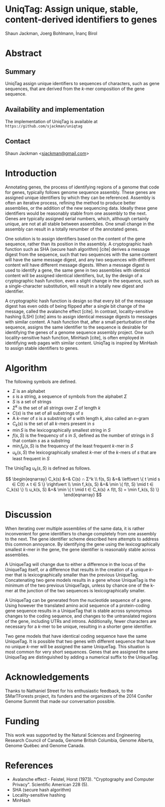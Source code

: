 UniqTag: Assign unique, stable, content-derived identifiers to genes
====================================================================

Shaun Jackman, Joerg Bohlmann, İnanç Birol

Abstract
========

Summary
-------

UniqTag assign unique identifiers to sequences of characters, such as
gene sequences, that are derived from the *k*-mer composition of the
gene sequence.

Availability and implementation
-------------------------------

The implementation of UniqTag is available at
`https://github.com/sjackman/uniqtag`

Contact
-------

Shaun Jackman &lt;sjackman@gmail.com&gt;

Introduction
============

Annotating genes, the process of identifying regions of a genome that
code for genes, typically follows genome sequence assembly. These
genes are assigned unique identifiers by which they can be referenced.
Assembly is often an iterative process, refining the method to produce
better assemblies, or the addition of the new sequencing data. Ideally
these gene identifiers would be reasonably stable from one assembly to
the next. Genes are typically assigned serial numbers, which, although
certainly unique, are not at all stable between assemblies. One small
change in the assembly can result in a totally renumber of the
annotated genes.

One solution is to assign identifiers based on the content of the gene
sequence, rather than its position in the assembly. A cryptographic
hash function such as SHA (secure hash algorithm) [cite] derives a
message digest from the sequence, such that two sequences with the
same content will have the same message digest, and any two sequences
with different content will have different message digests. When a
message digest is used to identify a gene, the same gene in two
assemblies with identical content will be assigned identical
identifiers, but, by the design of a cryptographic hash function, even
a slight change in the sequence, such as a single-character
substitution, will result in a totally new digest and identifier.

A cryptographic hash function is design so that every bit of the
message digest has even odds of being flipped after a single bit
change of the message, called the avalanche effect [cite]. In
contrast, locality-sensitive hashing (LSH) [cite] aims to assign
identical message digests to messages with similar content. A hash
function that, after a small perturbation of the sequence, assigns
the same identifier to the sequence is desirable for identifying the
genes of a genome sequence assembly project. One such
locality-sensitive hash function, MinHash [cite], is often employed in
identifying web pages with similar content. UniqTag is inspired by
MinHash to assign stable identifiers to genes.

Algorithm
=========

The following symbols are defined.

+ *Σ* is an alphabet
+ *s* is a string, a sequence of symbols from the alphabet *Σ*
+ *S* is a set of strings
+ $Σ^k$ is the set of all strings over *Σ* of length *k*
+ $C(s)$ is the set of all substrings of *s*
+ A *k*-mer of *s* is a substring of *s* with length *k*, also called
  an *n*-gram
+ $C_k(s)$ is the set of all *k*-mers present in *s*
+ $\min S$ is the lexicographically smallest string in *S*
+ $f(s, S)$ is the frequency of *s* in *S*, defined as the number of
  strings in *S* that contain *s* as a substring
+ $\min f_k(s, S)$ is the frequency of the least frequent *k*-mer in *S*
+ $u_k(s, S)$ the lexicographically smallest *k*-mer of the *k*-mers
  of *s* that are least frequent in *S*

The UniqTag $u_k(s, S)$ is defined as follows.

$$
\begin{eqnarray}
C_k(s) &=& C(s) ∩ Σ^k
\\ f(s, S) &=& \left\vert \{ t \mid s ∈ C(t) ∧ t ∈ S \} \right\vert
\\ \min f_k(s, S) &=& \min \{ f(t, S) \mid t ∈ C_k(s) \}
\\ u_k(s, S) &=& \min \{ t \mid t ∈ C_k(s) ∧ f(t, S) = \min f_k(s, S) \}
\end{eqnarray}
$$

Discussion
==========

When iterating over multiple assemblies of the same data, it is rather
inconvenient for gene identifiers to change completely from one
assembly to the next. The gene identifier scheme described here
attempts to address this common annoyance. By identifying the gene
using the lexicographically smallest *k*-mer in the gene, the gene
identifier is reasonably stable across assemblies.

A UniqueTag will change due to either a difference in the locus of the
UniqueTag itself, or a difference that results in the creation of a
unique *k*-mer that is lexicographically smaller than the previous
UniqueTag. Concatenating two gene models results in a gene whose
UniqueTag is the minimum of the two previous UniqueTags, unless by
chance one of the k-mer at the junction of the two sequences is
lexicographically smaller.

A UniqueTag can be generated from the nucleotide sequence of a gene.
Using however the translated amino acid sequence of a protein-coding
gene sequence results in a UniqueTag that is stable across synonymous
changes to the coding sequence, and changes to the untranslated
regions of the gene, including UTRs and introns. Additionally, fewer
characters are necessary for a *k*-mer to be unique, resulting in a
shorter gene identifier.

Two gene models that have identical coding sequence have the same
UniqueTag. It is possible that two genes with different sequence that
have no unique *k*-mer will be assigned the same UniqueTag. This
situation is most common for very short sequences. Genes that are
assigned the same UniqueTag are distinguished by adding a numerical
suffix to the UniqueTag.

Acknowledgements
================

Thanks to Nathaniel Street for his enthusiastic feedback, to the
SMarTForests project, its funders and the organizers of the 2014
Conifer Genome Summit that made our conversation possible.

Funding
=======

This work was supported by the Natural Sciences and Engineering
Research Council of Canada, Genome British Columbia, Genome Alberta,
Genome Québec and Genome Canada.

References
==========

+ Avalanche effect - Feistel, Horst (1973). "Cryptography and Computer Privacy". Scientific American 228 (5).
+ SHA (secure hash algorithm)
+ Locality-sensitive hashing
+ MinHash

